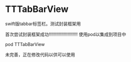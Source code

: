 # TTTabBarView

swift版tabbar标签栏。测试封装框架用


首次尝试封装框架成功!!!!!!!!!!!!!!!!!!!!!!!
使用pod以集成到项目中

pod TTTabBarView 

未完善，正在修改代码以供可以使用
